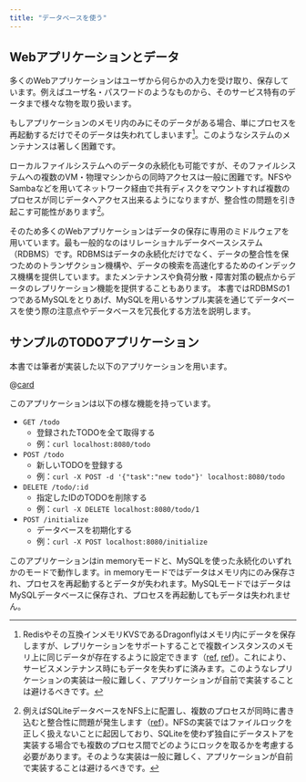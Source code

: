 ```yaml
---
title: "データベースを使う"
---
```


## Webアプリケーションとデータ

多くのWebアプリケーションはユーザから何らかの入力を受け取り、保存しています。例えばユーザ名・パスワードのようなものから、そのサービス特有のデータまで様々な物を取り扱います。

もしアプリケーションのメモリ内のみにそのデータがある場合、単にプロセスを再起動するだけでそのデータは失われてしまいます[^inmem]。このようなシステムのメンテナンスは著しく困難です。

[^inmem]: Redisやその互換インメモリKVSであるDragonflyはメモリ内にデータを保存しますが、レプリケーションをサポートすることで複数インスタンスのメモリ上に同じデータが存在するように設定できます（[ref](https://redis.io/docs/management/replication/), [ref](https://redis.io/docs/management/replication/)）。これにより、サービスメンテナンス時にもデータを失わずに済みます。このようなレプリケーションの実装は一般に難しく、アプリケーションが自前で実装することは避けるべきです。

ローカルファイルシステムへのデータの永続化も可能ですが、そのファイルシステムへの複数のVM・物理マシンからの同時アクセスは一般に困難です。NFSやSambaなどを用いてネットワーク経由で共有ディスクをマウントすれば複数のプロセスが同じデータへアクセス出来るようになりますが、整合性の問題を引き起こす可能性があります[^nfsinprod]。

[^nfsinprod]: 例えばSQLiteデータベースをNFS上に配置し、複数のプロセスが同時に書き込むと整合性に問題が発生します（[ref](https://www.sqlite.org/faq.html#q5)）。NFSの実装ではファイルロックを正しく扱えないことに起因しており、SQLiteを使わず独自にデータストアを実装する場合でも複数のプロセス間でどのようにロックを取るかを考慮する必要があります。そのような実装は一般に難しく、アプリケーションが自前で実装することは避けるべきです。

そのため多くのWebアプリケーションはデータの保存に専用のミドルウェアを用いています。最も一般的なのはリレーショナルデータベースシステム（RDBMS）です。RDBMSはデータの永続化だけでなく、データの整合性を保つためのトランザクション機構や、データの検索を高速化するためのインデックス機構を提供しています。またメンテナンスや負荷分散・障害対策の観点からデータのレプリケーション機能を提供することもあります。
本書ではRDBMSの1つであるMySQLをとりあげ、MySQLを用いるサンプル実装を通じてデータベースを使う際の注意点やデータベースを冗長化する方法を説明します。

## サンプルのTODOアプリケーション

本書では筆者が実装した以下のアプリケーションを用います。

@[card](https://github.com/pddg/go-sample-todo)

このアプリケーションは以下の様な機能を持っています。

- `GET /todo`
  - 登録されたTODOを全て取得する
  - 例：`curl localhost:8080/todo`
- `POST /todo`
  - 新しいTODOを登録する
  - 例：`curl -X POST -d '{"task":"new todo"}' localhost:8080/todo`
- `DELETE /todo/:id`
  - 指定したIDのTODOを削除する
  - 例：`curl -X DELETE localhost:8080/todo/1`
- `POST /initialize`
  - データベースを初期化する
  - 例：`curl -X POST localhost:8080/initialize`

このアプリケーションはin memoryモードと、MySQLを使った永続化のいずれかのモードで動作します。in memoryモードではデータはメモリ内にのみ保存され、プロセスを再起動するとデータが失われます。MySQLモードではデータはMySQLデータベースに保存され、プロセスを再起動してもデータは失われません。
